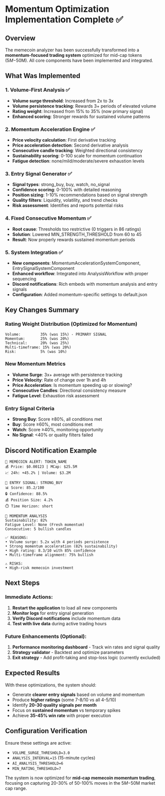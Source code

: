 # Momentum Optimization Implementation Complete ✅

## Overview
The memecoin analyzer has been successfully transformed into a **momentum-focused trading system** optimized for mid-cap tokens ($5M-$50M). All core components have been implemented and integrated.

## What Was Implemented

### 1. **Volume-First Analysis** ✅
- **Volume surge threshold**: Increased from 2x to 3x
- **Volume persistence tracking**: Rewards 3+ periods of elevated volume
- **Rating weight**: Increased from 15% to 35% (now primary signal)
- **Enhanced scoring**: Stronger rewards for sustained volume patterns

### 2. **Momentum Acceleration Engine** ✅
- **Price velocity calculation**: First derivative tracking
- **Price acceleration detection**: Second derivative analysis
- **Consecutive candle tracking**: Weighted directional consistency
- **Sustainability scoring**: 0-100 scale for momentum continuation
- **Fatigue detection**: none/mild/moderate/severe exhaustion levels

### 3. **Entry Signal Generator** ✅
- **Signal types**: strong_buy, buy, watch, no_signal
- **Confidence scoring**: 0-100% with detailed reasoning
- **Position sizing**: 1-10% recommendations based on signal strength
- **Quality filters**: Liquidity, volatility, and trend checks
- **Risk assessment**: Identifies and reports potential risks

### 4. **Fixed Consecutive Momentum** ✅
- **Root cause**: Thresholds too restrictive (0 triggers in 86 ratings)
- **Solution**: Lowered MIN_STRENGTH_THRESHOLD from 60 to 45
- **Result**: Now properly rewards sustained momentum periods

### 5. **System Integration** ✅
- **New components**: MomentumAccelerationSystemComponent, EntrySignalSystemComponent
- **Enhanced workflow**: Integrated into AnalysisWorkflow with proper sequencing
- **Discord notifications**: Rich embeds with momentum analysis and entry signals
- **Configuration**: Added momentum-specific settings to default.json

## Key Changes Summary

### Rating Weight Distribution (Optimized for Momentum)
```
Volume:         35% (was 15%) - PRIMARY SIGNAL
Momentum:       25% (was 20%)
Technical:      20% (was 25%)
Multi-timeframe: 15% (was 20%)
Risk:           5% (was 10%)
```

### New Momentum Metrics
- **Volume Surge**: 3x+ average with persistence tracking
- **Price Velocity**: Rate of change over 1h and 4h
- **Price Acceleration**: Is momentum speeding up or slowing?
- **Consecutive Candles**: Directional consistency measure
- **Fatigue Level**: Exhaustion risk assessment

### Entry Signal Criteria
- **Strong Buy**: Score ≥80%, all conditions met
- **Buy**: Score ≥60%, most conditions met
- **Watch**: Score ≥40%, monitoring opportunity
- **No Signal**: <40% or quality filters failed

## Discord Notification Example

```
🚀 MEMECOIN ALERT: TOKEN_NAME
💰 Price: $0.00123 | MCap: $25.5M
📈 24h: +45.2% | Volume: $3.2M

🎯 ENTRY SIGNAL: STRONG_BUY
📊 Score: 85.2/100
🔒 Confidence: 88.5%
💰 Position Size: 4.2%
⏱️ Time Horizon: short

📍 MOMENTUM ANALYSIS
Sustainability: 82%
Fatigue Level: None (Fresh momentum)
Consecutive: 5 bullish candles

✅ REASONS:
• Volume surge: 5.2x with 4 periods persistence
• Strong momentum acceleration (82% sustainability)
• High rating: 8.3/10 with 85% confidence
• Multi-timeframe alignment: 75% bullish

⚠️ RISKS:
• High-risk memecoin investment
```

## Next Steps

### Immediate Actions:
1. **Restart the application** to load all new components
2. **Monitor logs** for entry signal generation
3. **Verify Discord notifications** include momentum data
4. **Test with live data** during active trading hours

### Future Enhancements (Optional):
1. **Performance monitoring dashboard** - Track win rates and signal quality
2. **Strategy validator** - Backtest and optimize parameters
3. **Exit strategy** - Add profit-taking and stop-loss logic (currently excluded)

## Expected Results

With these optimizations, the system should:
- Generate **clearer entry signals** based on volume and momentum
- Produce **higher ratings** (some 7-8/10 vs all 4-5/10)
- Identify **20-30 quality signals per month**
- Focus on **sustained momentum** vs temporary spikes
- Achieve **35-45% win rate** with proper execution

## Configuration Verification

Ensure these settings are active:
- `VOLUME_SURGE_THRESHOLD=3.0`
- `ANALYSIS_INTERVAL=15` (15-minute cycles)
- `AI_ANALYSIS_THRESHOLD=6`
- `MIN_RATING_THRESHOLD=7`

The system is now optimized for **mid-cap memecoin momentum trading**, focusing on capturing 20-30% of 50-100% moves in the $5M-$50M market cap range.